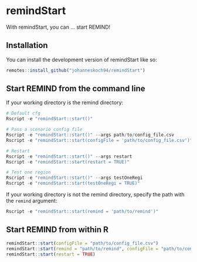 
<!-- README.md is generated from README.Rmd. Please edit that file -->

# remindStart

<!-- badges: start -->
<!-- badges: end -->

With remindStart, you can … start REMIND!

## Installation

You can install the development version of remindStart like so:

``` r
remotes::install_github("johanneskoch94/remindStart")
```

## Start REMIND from the command line

If your working directory is the remind directory:

``` r
# Default cfg
Rscript -e "remindStart::start()" 

# Pass a scenario config file
Rscript -e "remindStart::start()" --args path/to/config_file.csv
Rscript -e "remindStart::start(configFile = 'path/to/config_file.csv')"

# Restart
Rscript -e "remindStart::start()" --args restart
Rscript -e "remindStart::start(restart = TRUE)"

# Test one region
Rscript -e "remindStart::start()" --args testOneRegi
Rscript -e "remindStart::start(testOneRegi = TRUE)"
```

If your working directory is not the remind directory, specify the path
with the `remind` argument:

``` r
Rscript -e "remindStart::start(remind = 'path/to/remind')" 
```

## Start REMIND from within R

``` r
remindStart::start(configFile = "path/to/config_file.csv")
remindStart::start(remind = "path/to/remind", configFile = "path/to/config_file.csv")
remindStart::start(restart = TRUE)
```
